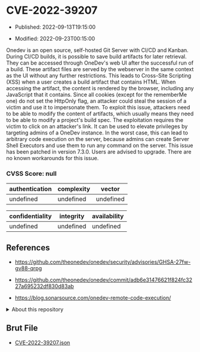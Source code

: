 # CVE-2022-39207

- Published: 2022-09-13T19:15:00

- Modified: 2022-09-23T00:15:00

Onedev is an open source, self-hosted Git Server with CI/CD and Kanban. During CI/CD builds, it is possible to save build artifacts for later retrieval. They can be accessed through OneDev's web UI after the successful run of a build. These artifact files are served by the webserver in the same context as the UI without any further restrictions. This leads to Cross-Site Scripting (XSS) when a user creates a build artifact that contains HTML. When accessing the artifact, the content is rendered by the browser, including any JavaScript that it contains. Since all cookies (except for the rememberMe one) do not set the HttpOnly flag, an attacker could steal the session of a victim and use it to impersonate them. To exploit this issue, attackers need to be able to modify the content of artifacts, which usually means they need to be able to modify a project's build spec. The exploitation requires the victim to click on an attacker's link. It can be used to elevate privileges by targeting admins of a OneDev instance. In the worst case, this can lead to arbitrary code execution on the server, because admins can create Server Shell Executors and use them to run any command on the server. This issue has been patched in version 7.3.0. Users are advised to upgrade. There are no known workarounds for this issue.

### CVSS Score: **null**

| authentication | complexity | vector |
| --- | --- | --- |
| undefined | undefined | undefined |

| confidentiality | integrity | availability |
| --- | --- | --- |
| undefined | undefined | undefined |

## References

* https://github.com/theonedev/onedev/security/advisories/GHSA-27fw-gv88-qrpg

* https://github.com/theonedev/onedev/commit/adb6e31476621f824fc3227a695232df830d83ab

* https://blog.sonarsource.com/onedev-remote-code-execution/

<details>
<summary>About this repository</summary> 

  This repository is part of the project [Live Hack CVE](https://github.com/Live-Hack-CVE). Main website can be found [www.live-hack.org](https://www.live-hack.org) 
  
  Made by [Sn0wAlice](https://github.com/Sn0wAlice) for the people that care about security and need to have a feed of the latest CVEs. Hope you enjoy it, don't forget to star the repo and follow me on [Twitter](https://twitter.com/Sn0wAlice) and [Github](https://github.com/Sn0wAlice). And that is my [personnal website](https://www.alice-snow.me/)

  - [Home Page](https://github.com/Live-Hack-CVE)
  - [Framework](https://github.com/Live-Hack-CVE/cve-framework)
  - [CVE database](https://github.com/Live-Hack-CVE/full_database)
  - [Changelog](https://github.com/Live-Hack-CVE/Changelog)
</details>

## Brut File

* [CVE-2022-39207.json](https://raw.githubusercontent.com/Live-Hack-CVE/full_database/main/cves/2022/CVE-2022-39207.json)

